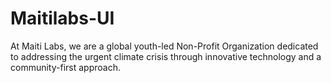 # Maitilabs-UI
At Maiti Labs, we are a global youth-led Non-Profit Organization dedicated to addressing the urgent climate crisis through innovative technology and a community-first approach. 

